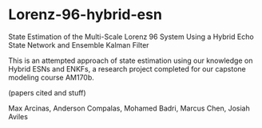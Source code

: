 # Lorenz-96-hybrid-esn

State Estimation of the Multi-Scale Lorenz 96 System Using a Hybrid Echo State Network and Ensemble Kalman Filter

This is an attempted approach of state estimation using our knowledge on Hybrid ESNs and ENKFs, a research project completed for our capstone modeling course AM170b.

(papers cited and stuff)

Max Arcinas, Anderson Compalas, Mohamed Badri, Marcus Chen, Josiah Aviles

